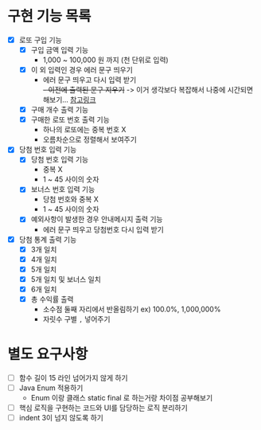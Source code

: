 # 구현 기능 목록

- [x]  로또 구입 기능
    - [x]  구입 금액 입력 기능
        - 1,000 ~ 100,000 원 까지 (천 단위로 입력)
    - [x]  이 외 입력인 경우 에러 문구 띄우기
        - 에러 문구 띄우고 다시 입력 받기  
        ~~- 이전에 출력된 문구 지우기~~ -> 이거 생각보다 복잡해서 나중에 시간되면 해보기... [참고링크](https://www.delftstack.com/ko/howto/java/java-clear-console/)
    - [x]  구매 개수 출력 기능
    - [x]  구매한 로또 번호 출력 기능
        - 하나의 로또에는 중복 번호 X
        - 오름차순으로 정렬해서 보여주기
- [x]  당첨 번호 입력 기능
    - [x]  당첨 번호 입력 기능
        - 중복 X
        - 1 ~ 45 사이의 숫자
    - [x]  보너스 번호 입력 기능
        - 당첨 번호와 중복 X
        - 1 ~ 45 사이의 숫자
    - [x]  예외사항이 발생한 경우 안내메시지 출력 기능
        - 에러 문구 띄우고 당첨번호 다시 입력 받기
- [x]  당첨 통계 출력 기능
    - [x]  3개 일치
    - [x]  4개 일치
    - [x]  5개 일치
    - [x]  5개 일치 및 보너스 일치
    - [x]  6개 일치
    - [x]  총 수익률 출력
        - 소수점 둘째 자리에서 반올림하기 ex) 100.0%, 1,000,000%
        - 자릿수 구별 `,` 넣어주기

# 별도 요구사항

- [ ]  함수 길이 15 라인 넘어가지 않게 하기
- [ ]  Java Enum 적용하기
    - Enum 이랑 클래스 static final 로 하는거랑 차이점 공부해보기
- [ ]  핵심 로직을 구현하는 코드와 UI를 담당하는 로직 분리하기
- [ ]  indent 3이 넘지 않도록 하기